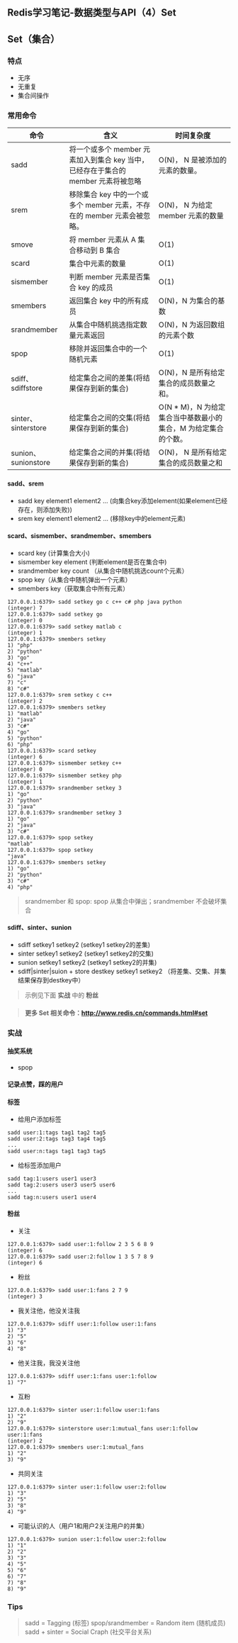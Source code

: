 Redis学习笔记-数据类型与API（4）Set
---

## Set（集合）

### 特点
* 无序
* 无重复
* 集合间操作

### 常用命令

命令|含义|时间复杂度
-|-|-
sadd|将一个或多个 member 元素加入到集合 key 当中，已经存在于集合的 member 元素将被忽略|O(N)， N 是被添加的元素的数量。
srem|移除集合 key 中的一个或多个 member 元素，不存在的 member 元素会被忽略。|O(N)， N 为给定 member 元素的数量
smove|将 member 元素从 A 集合移动到 B 集合|O(1)
scard|集合中元素的数量|O(1)
sismember|判断 member 元素是否集合 key 的成员|O(1)
smembers|返回集合 key 中的所有成员|O(N)，N 为集合的基数
srandmember|从集合中随机挑选指定数量元素返回|O(N)，N 为返回数组的元素个数
spop|移除并返回集合中的一个随机元素|O(1)
sdiff、sdiffstore|给定集合之间的差集(将结果保存到新的集合)|O(N)，N 是所有给定集合的成员数量之和。
sinter、sinterstore|给定集合之间的交集(将结果保存到新的集合)|O(N * M)，N 为给定集合当中基数最小的集合，M 为给定集合的个数。
sunion、sunionstore|给定集合之间的并集(将结果保存到新的集合)|O(N)， N 是所有给定集合的成员数量之和

#### sadd、srem
* sadd key element1 element2 ... (向集合key添加element(如果element已经存在，则添加失败))
* srem key element1 element2 ... (移除key中的element元素)

#### scard、sismember、srandmember、smembers
* scard key (计算集合大小)
* sismember key element (判断element是否在集合中)
* srandmember key count （从集合中随机挑选count个元素）
* spop key（从集合中随机弹出一个元素）
* smembers key（获取集合中所有元素）

```
127.0.0.1:6379> sadd setkey go c c++ c# php java python
(integer) 7
127.0.0.1:6379> sadd setkey go
(integer) 0
127.0.0.1:6379> sadd setkey matlab c
(integer) 1
127.0.0.1:6379> smembers setkey
1) "php"
2) "python"
3) "go"
4) "c++"
5) "matlab"
6) "java"
7) "c"
8) "c#"
127.0.0.1:6379> srem setkey c c++
(integer) 2
127.0.0.1:6379> smembers setkey
1) "matlab"
2) "java"
3) "c#"
4) "go"
5) "python"
6) "php"
127.0.0.1:6379> scard setkey
(integer) 6
127.0.0.1:6379> sismember setkey c++
(integer) 0
127.0.0.1:6379> sismember setkey php
(integer) 1
127.0.0.1:6379> srandmember setkey 3
1) "go"
2) "python"
3) "java"
127.0.0.1:6379> srandmember setkey 3
1) "go"
2) "java"
3) "c#"
127.0.0.1:6379> spop setkey
"matlab"
127.0.0.1:6379> spop setkey
"java"
127.0.0.1:6379> smembers setkey
1) "go"
2) "python"
3) "c#"
4) "php"
```
> srandmember 和 spop: spop 从集合中弹出；srandmember 不会破坏集合

#### sdiff、sinter、sunion
* sdiff setkey1 setkey2 (setkey1 setkey2的差集)
* sinter setkey1 setkey2 (setkey1 setkey2的交集)
* sunion setkey1 setkey2 (setkey1 setkey2的并集)
* sdiff|sinter|suion + store destkey setkey1 setkey2 （将差集、交集、并集结果保存到destkey中）

> 示例见下面 **实战** 中的 **粉丝**

> #### 更多 Set 相关命令：http://www.redis.cn/commands.html#set

### 实战
#### 抽奖系统
* spop
#### 记录点赞，踩的用户
#### 标签
* 给用户添加标签
```
sadd user:1:tags tag1 tag2 tag5
sadd user:2:tags tag3 tag4 tag5
...
sadd user:n:tags tag1 tag3 tag5
```
* 给标签添加用户
```
sadd tag:1:users user1 user3
sadd tag:2:users user3 user5 user6
...
sadd tag:n:users user1 user4
```
#### 粉丝
* 关注
```
127.0.0.1:6379> sadd user:1:follow 2 3 5 6 8 9
(integer) 6
127.0.0.1:6379> sadd user:2:follow 1 3 5 7 8 9
(integer) 6
```
* 粉丝
```
127.0.0.1:6379> sadd user:1:fans 2 7 9
(integer) 3
```
* 我关注他，他没关注我
```
127.0.0.1:6379> sdiff user:1:follow user:1:fans
1) "3"
2) "5"
3) "6"
4) "8"
```
* 他关注我，我没关注他
```
127.0.0.1:6379> sdiff user:1:fans user:1:follow
1) "7"
```
* 互粉
```
127.0.0.1:6379> sinter user:1:follow user:1:fans
1) "2"
2) "9"
127.0.0.1:6379> sinterstore user:1:mutual_fans user:1:follow user:1:fans
(integer) 2
127.0.0.1:6379> smembers user:1:mutual_fans
1) "2"
3) "9"
```
* 共同关注
```
127.0.0.1:6379> sinter user:1:follow user:2:follow
1) "3"
2) "5"
3) "8"
4) "9"
```
* 可能认识的人（用户1和用户2关注用户的并集）
```
127.0.0.1:6379> sunion user:1:follow user:2:follow
1) "1"
2) "2"
3) "3"
4) "5"
5) "6"
6) "7"
7) "8"
8) "9"
```
### Tips
> sadd = Tagging (标签)
> spop/srandmember = Random item (随机成员)
> sadd + sinter = Social Craph (社交平台关系)
